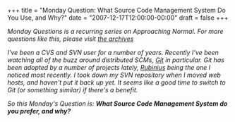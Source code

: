 +++
title = "Monday Question: What Source Code Management System Do You Use, and Why?"
date = "2007-12-17T12:00:00-00:00"
draft = false
+++

<i>Monday Questions is a recurring series on Approaching Normal. For
more questions like this, please visit [the
archives](http://larrywright.me/blog/categories/questions.</i>)

I've been a CVS and SVN user for a number of years. Recently I've been
watching all of the buzz around distributed SCMs,
[Git](http://git.or.cz/) in particular. Git has been adopted by a number
of projects lately, [Rubinius](http://rubini.us/) being the one I
noticed most recently. I took down my SVN repository when I moved web
hosts, and haven't put it back up yet. It seems like a good time to
switch to Git (or something similar) if there's a benefit.

So this Monday's Question is: <b>What Source Code Management System do
you prefer, and why?</b>

